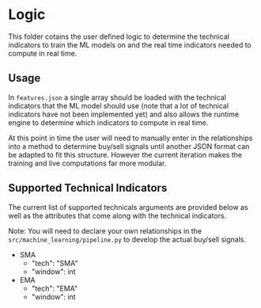 # Logic

This folder cotains the user defined logic to determine the technical indicators to train the ML models on and the real time indicators needed to compute in real time.<br>

## Usage

In `features.json` a single array should be loaded with the technical indicators that the ML model should use (note that a lot of technical indicators have not been implemented yet) and also allows the runtime engine to determine which indicators to compute in real time.<br>

At this point in time the user will need to manually enter in the relationships into a method to determine buy/sell signals until another JSON format can be adapted to fit this structure. However the current iteration makes the training and live computations far more modular.<br> 
## Supported Technical Indicators

The current list of supported technicals arguments are provided below as well as the attributes that come along with the technical indicators.<br>

Note: You will need to declare your own relationships in the `src/machine_learning/pipeline.py` to develop the actual buy/sell signals.<br>

- SMA
  - "tech": "SMA"
  - "window": int
- EMA
  - "tech": "EMA"
  - "window": int
